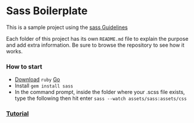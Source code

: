 # Sass Boilerplate

This is a sample project using the [sass Guidelines](https://sass-guidelin.es/)

Each folder of this project has its own `README.md` file to explain the purpose and add extra information. Be sure to browse the repository to see how it works.

### How to start

- [Download](https://rubyinstaller.org/downloads/) `ruby`
<a href="http://stackoverflow.com" target="_blank">Go</a>
- Install  `gem install sass`
- In the command prompt, inside the folder where your .scss file exists, type the following then hit enter  `sass --watch assets/sass:assets/css`

### [Tutorial](https://www.impressivewebs.com/sass-on-windows/)

